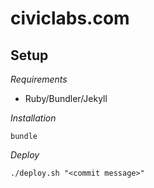 # civiclabs.com

## Setup

*Requirements*

* Ruby/Bundler/Jekyll

*Installation*

`bundle`

*Deploy*

`./deploy.sh "<commit message>"`
